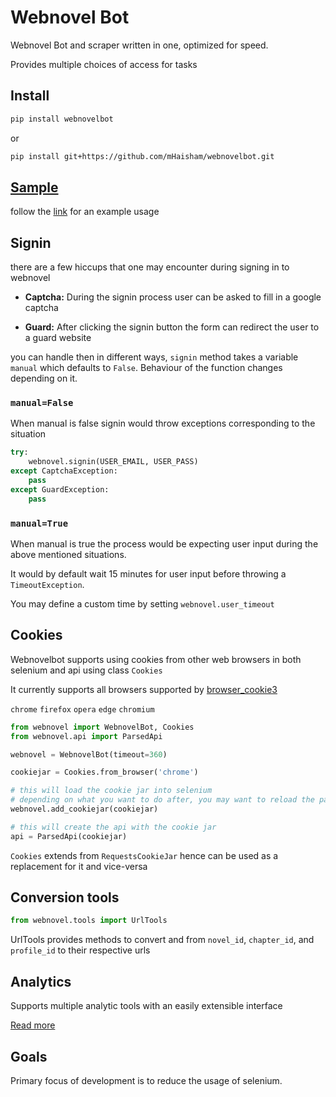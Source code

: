 # Webnovel Bot

Webnovel Bot and scraper written in one, optimized for speed.

Provides multiple choices of access for tasks

## Install

```bash
pip install webnovelbot
```

or

```bash
pip install git+https://github.com/mHaisham/webnovelbot.git
```

## [Sample][1]

follow the [link][1] for an example usage

[1]: https://github.com/mHaisham/webnovelbot/blob/master/example.py

## Signin

there are a few hiccups that one may encounter during signing in to webnovel

- **Captcha:** During the signin process user can be asked to fill in a google captcha

- **Guard:** After clicking the signin button the form can redirect the user to a guard website

you can handle then in different ways, `signin` method takes a variable `manual`
which defaults to `False`. Behaviour of the function changes depending on it.

### `manual=False`

When manual is false signin would throw exceptions corresponding to the situation 

```python
try:
    webnovel.signin(USER_EMAIL, USER_PASS)
except CaptchaException: 
    pass
except GuardException:
    pass
```

### `manual=True`

When manual is true the process would be expecting user input during the above mentioned situations.

It would by default wait 15 minutes for user input before throwing a `TimeoutException`.

You may define a custom time by setting `webnovel.user_timeout`

## Cookies

Webnovelbot supports using cookies from other web browsers in both selenium and api using class `Cookies`

It currently supports all browsers supported by [browser_cookie3](https://github.com/borisbabic/browser_cookie3)

`chrome` `firefox` `opera` `edge` `chromium`

```python
from webnovel import WebnovelBot, Cookies
from webnovel.api import ParsedApi

webnovel = WebnovelBot(timeout=360)

cookiejar = Cookies.from_browser('chrome')

# this will load the cookie jar into selenium
# depending on what you want to do after, you may want to reload the page
webnovel.add_cookiejar(cookiejar)

# this will create the api with the cookie jar
api = ParsedApi(cookiejar)
```

`Cookies` extends from `RequestsCookieJar` hence can be used as a replacement for it and vice-versa

## Conversion tools

```python
from webnovel.tools import UrlTools
```

UrlTools provides methods to convert and from `novel_id`, `chapter_id`, and `profile_id` to their respective urls

## Analytics

Supports multiple analytic tools with an easily extensible interface

[Read more](https://github.com/mHaisham/webnovelbot/tree/master/webnovel/analytic)

## Goals

Primary focus of development is to reduce the usage of selenium.
